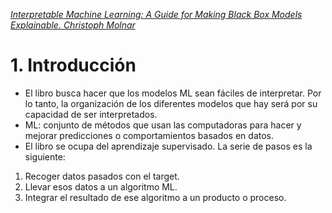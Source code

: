 _[Interpretable Machine Learning: A Guide for Making Black Box Models Explainable. Christoph Molnar](https://christophm.github.io/interpretable-ml-book/)_

# 1. Introducción

* El libro busca hacer que los modelos ML sean fáciles de interpretar. Por lo tanto, la organización de los diferentes modelos que hay será por su capacidad de ser interpretados.
* ML: conjunto de métodos que usan las computadoras para hacer y mejorar predicciones o comportamientos basados en datos.
* El libro se ocupa del aprendizaje supervisado. La serie de pasos es la siguiente:
1. Recoger datos pasados con el target.
2. Llevar esos datos a un algoritmo ML.
3. Integrar el resultado de ese algoritmo a un producto o proceso.




